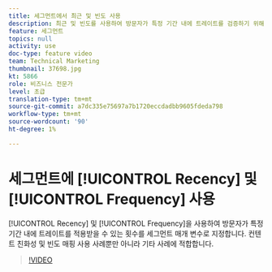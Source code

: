```yaml
---
title: 세그먼트에서 최근 및 빈도 사용
description: 최근 및 빈도를 사용하여 방문자가 특정 기간 내에 트레이트를 검증하기 위해 몇 회를 거쳐야 하는지 세그먼트 매개 변수를 제공합니다. 컨텐트 친화성 및 빈도 매핑 사용 사례뿐만 아니라 기타 사례에 적합합니다.
feature: 세그먼트
topics: null
activity: use
doc-type: feature video
team: Technical Marketing
thumbnail: 37698.jpg
kt: 5866
role: 비즈니스 전문가
level: 초급
translation-type: tm+mt
source-git-commit: a7dc335e75697a7b1720eccdadbb9605fdeda798
workflow-type: tm+mt
source-wordcount: '90'
ht-degree: 1%

---
```



# 세그먼트에 [!UICONTROL Recency] 및 [!UICONTROL Frequency] 사용

[!UICONTROL Recency] 및 [!UICONTROL Frequency]을 사용하여 방문자가 특정 기간 내에 트레이트를 적용받을 수 있는 횟수를 세그먼트 매개 변수로 지정합니다. 컨텐트 친화성 및 빈도 매핑 사용 사례뿐만 아니라 기타 사례에 적합합니다.

>[!VIDEO](https://video.tv.adobe.com/v/37698/?quality=12&learn=on)
